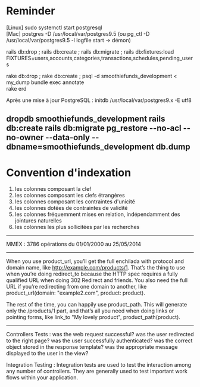 Reminder
=========
[Linux] sudo systemctl start postgresql  
[Mac] postgres -D /usr/local/var/postgres9.5
(ou pg_ctl -D /usr/local/var/postgres9.5 -l logfile start -> démon)

rails db:drop ; rails db:create ; rails db:migrate ; rails db:fixtures:load FIXTURES=users,accounts,categories,transactions,schedules,pending_users

rake db:drop ; rake db:create ; psql -d smoothiefunds_development < my_dump
bundle exec annotate  
rake erd

Après une mise à jour PostgreSQL : initdb /usr/local/var/postgres9.x -E utf8


dropdb smoothiefunds_development
rails db:create
rails db:migrate
pg_restore --no-acl --no-owner --data-only --dbname=smoothiefunds_development db.dump
---

Convention d'indexation
========================
1. les colonnes composant la clef
2. les colonnes composant les clefs étrangères
3. les colonnes composant les contraintes d'unicité
4. les colonnes dotées de contraintes de validité
5. les colonnes fréquemment mises en relation, indépendamment des jointures naturelles
6. les colonnes les plus sollicitées par les recherches

---

MMEX : 3786 opérations du 01/01/2000 au 25/05/2014

---

When you use product_url, you’ll get the full enchilada with protocol and domain
name, like http://example.com/products/1. That’s the thing to use when you’re
doing redirect_to because the HTTP spec requires a fully qualified URL when
doing 302 Redirect and friends. You also need the full URL if you’re redirecting
from one domain to another, like product_url(domain: "example2.com", product: product).

The rest of the time, you can happily use product_path. This will generate only
the /products/1 part, and that’s all you need when doing links or pointing
forms, like link_to "My lovely product", product_path(product).

---

Controllers Tests :
  was the web request successful?
  was the user redirected to the right page?
  was the user successfully authenticated?
  was the correct object stored in the response template?
  was the appropriate message displayed to the user in the view?

Integration Testing :
  Integration tests are used to test the interaction among any number of controllers.
  They are generally used to test important work flows within your application.
